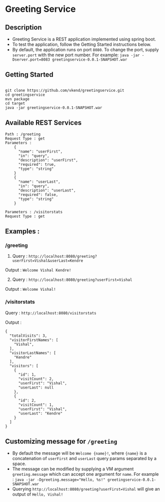 # Greeting Service

## Description
* Greeting Service is a REST application implemented using spring boot.
* To test the application, follow the Getting Started instructions below.
* By default, the application runs on port ```8080```. To change the port, supply ```server.port``` with the new port number. For example: ``` java -jar -Dserver.port=8083 greetingservice-0.0.1-SNAPSHOT.war ```

## Getting Started
```

git clone https://github.com/vkend/greetingservice.git
cd greetingservice
mvn package
cd target
java -jar greetingservice-0.0.1-SNAPSHOT.war

```

## Available REST Services
```
Path : /greeting	
Request Type : get	
Parameters : 
	{
	  "name": "userFirst",
	  "in": "query",
	  "description": "userFirst",
	  "required": true,
	  "type": "string"
	}
	{
	  "name": "userLast",
	  "in": "query",
	  "description": "userLast",
	  "required": false,
	  "type": "string"
	}

Parameters : /visitorstats	
Request Type : get	
```

## Examples :
### /greeting
1. Query : ```http://localhost:8080/greeting?userFirst=Vishal&userLast=Kendre  ```

Output : ```Welcome Vishal Kendre!```

2. Query : ```http://localhost:8080/greeting?userFirst=Vishal ```

Output : ```Welcome Vishal!```

### /visitorstats
Query : ``` http://localhost:8080/visitorstats ```

Output :
``` 
{
  "totalVisits": 3,
  "visitorFirstNames": [
    "Vishal",
  ],
  "visitorLastNames": [
    "Kendre"
  ],
  "visitors": [
    {
      "id": 1,
      "visitCount": 2,
      "userFirst": "Vishal",
      "userLast": null
    },
    {
      "id": 2,
      "visitCount": 1,
      "userFirst": "Vishal",
      "userLast": "Kendre"
    }
  ]
}
 ```


## Customizing message for ``` /greeting ```
* By default the message will be ```Welcome {name}!```, where ```{name}``` is a concatenation of ```userFirst``` and ```userLast``` query params separated by a space.
* The message can be modified by supplying a VM argument ```greeting.message``` which can accept one argument for ```name```. For example : 
``` java -jar -Dgreeting.message="Hello, %s!" greetingservice-0.0.1-SNAPSHOT.war ```
* Querying ``` http://localhost:8080/greeting?userFirst=Vishal ``` will give an output of ``` Hello, Vishal! ```
